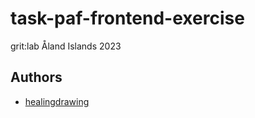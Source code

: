 # task-paf-frontend-exercise
grit:lab Åland Islands 2023

## Authors

- [healingdrawing](https://healingdrawing.github.io)